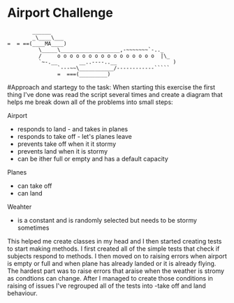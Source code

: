 Airport Challenge
=================

```
        ______
        _\____\___
=  = ==(____MA____)
          \_____\___________________,-~~~~~~~`-.._
          /     o o o o o o o o o o o o o o o o  |\_
          `~-.__       __..----..__                  )
                `---~~\___________/------------`````
                =  ===(_________)

```

#Approach and startegy to the task:
When starting this exercise the first thing I've done was read the script several times and create a diagram that helps me break down all of the problems into small steps:

Airport 

- responds to land - and takes in planes
- responds to take off - let's planes leave
- prevents take off when it it stormy
- prevents land when it is stormy
- can be ither full or empty and has a default capacity

Planes

- can take off
- can land

Weahter

- is a constant and is randomly selected but needs to be stormy sometimes 

This helped me create classes in my head and I then started creating tests to start making methods.
I first created all of the simple tests that check if subjects respond to methods.
I then moved on to raising errors when airport is empty or full and when plane has already landed or it is already flying.
The hardest part was to raise errors that araise when the weather is stromy as condtions can change.
After I managed to create those conditions in raising of issues I've regrouped all of the tests into -take off and land behaviour.




